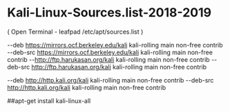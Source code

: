 # Kali-Linux-Sources.list-2018-2019
( Open Terminal - leafpad /etc/apt/sources.list ) 



--deb https://mirrors.ocf.berkeley.edu/kali kali-rolling main non-free contrib
--deb-src https://mirrors.ocf.berkeley.edu/kali kali-rolling main non-free contrib
--http://ftp.harukasan.org/kali kali-rolling main non-free contrib
--deb-src http://ftp.harukasan.org/kali kali-rolling main non-free contrib

--deb http://http.kali.org/kali kali-rolling main non-free contrib
--deb-src http://http.kali.org/kali kali-rolling main non-free contrib
 
 
 ##apt-get install kali-linux-all
